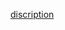[discription](http://note.youdao.com/noteshare?id=9dd85c1c7763c4e7eeb79d520f479466&sub=67A47FDF356E433A8CDDB2292FCF4B05)
